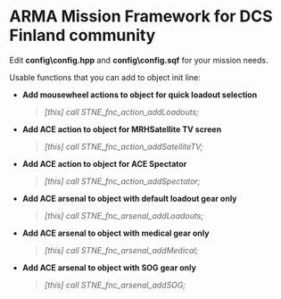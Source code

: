 # ARMA Mission Framework for DCS Finland community

Edit **config\config.hpp** and **config\config.sqf** for your mission needs.

Usable functions that you can add to object init line:
- **Add mousewheel actions to object for quick loadout selection**
  >*[this] call STNE_fnc_action_addLoadouts;*
- **Add ACE action to object for MRHSatellite TV screen**
  >*[this] call STNE_fnc_action_addSatelliteTV;*
- **Add ACE action to object for ACE Spectator**
  >*[this] call STNE_fnc_action_addSpectator;*
- **Add ACE arsenal to object with default loadout gear only**
  >*[this] call STNE_fnc_arsenal_addLoadouts;*
- **Add ACE arsenal to object with medical gear only**
  >*[this] call STNE_fnc_arsenal_addMedical;*
- **Add ACE arsenal to object with SOG gear only**
  >*[this] call STNE_fnc_arsenal_addSOG;*
